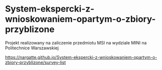 # System-ekspercki-z-wnioskowaniem-opartym-o-zbiory-przyblizone
Projekt realizowany na zaliczenie przedmiotu MSI na wydziale MINI na Politechnice Warszawskiej

https://nargatte.github.io/System-ekspercki-z-wnioskowaniem-opartym-o-zbiory-przyblizone/survey-list
